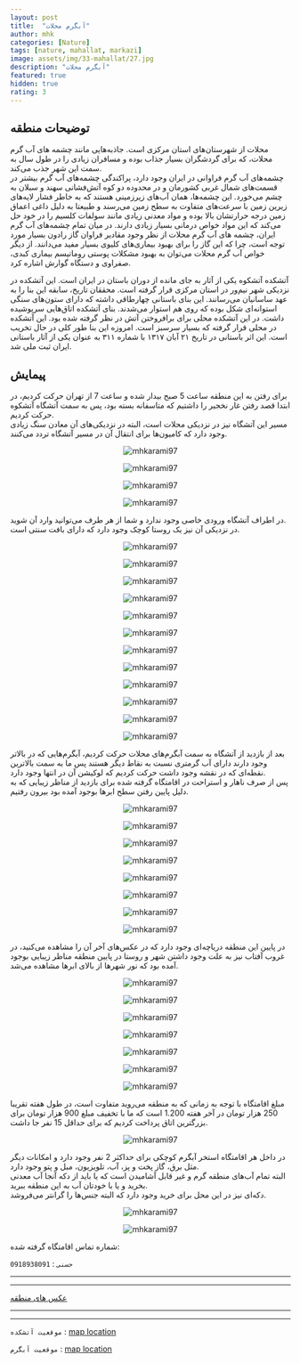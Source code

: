 ```yaml
---
layout: post
title:  "آبگرم محلات"
author: mhk
categories: [Nature]
tags: [nature, mahallat, markazi]
image: assets/img/33-mahallat/27.jpg
description: "آبگرم محلات"
featured: true
hidden: true
rating: 3
---
```


## توضیحات منطقه
محلات از شهرستان‌های استان مرکزی است. جاذبه‌هایی مانند چشمه ‌های آب گرم محلات، که برای گردشگران بسیار جذاب بوده و مسافران زیادی را در طول سال به سمت این شهر جذب می‌کند.   
چشمه‌های آب گرم فراوانی در ایران وجود دارد، پراکندگی چشمه‌های آب‌ گرم بیشتر در قسمت‌های شمال غربی کشورمان و در محدوده دو کوه آتش‌فشانی سهند و سبلان به چشم می‌خورد. این چشمه‌ها، همان آب‌های زیرزمینی هستند که به خاطر فشار لایه‌های زیرین زمین با سرعت‌های متفاوت به سطح زمین می‌رسند و طبیعتا به دلیل داغی اعماق زمین درجه حرارتشان بالا بوده و مواد معدنی زیادی مانند سولفات کلسیم را در خود حل می‌کند که این مواد خواص درمانی بسیار زیادی دارند.
در میان تمام چشمه‌های آب گرم ایران، چشمه ‌های آب گرم محلات از نظر وجود مقادیر فراوان گاز رادون بسیار مورد توجه است، چرا که این گاز را برای بهبود بیماری‌های کلیوی بسیار مفید می‌دانند. از دیگر خواص آب گرم محلات می‌توان به بهبود مشکلات پوستی روماتیسم بیماری کبدی، صفراوی و دستگاه گوارش اشاره کرد.  

آتشکده آتشکوه یکی از آثار به جای مانده از دوران باستان در ایران است. این آتشکده در نزدیکی شهر نیم‌ور در استان مرکزی قرار گرفته است. محققان تاریخ، سابقه این بنا را به عهد ساسانیان می‌رسانند. این بنای باستانی چهارطاقی داشته که دارای ستون‌های سنگی استوانه‌ای شکل بوده که روی هم استوار می‌شدند. بنای آتشکده اتاق‌هایی سرپوشیده داشت. در این آتشکده محلی برای برافروختن آتش در نظر گرفته شده بود. این آتشکده در محلی قرار گرفته که بسیار سرسبز است. امروزه این بنا طور کلی در حال تخریب است. این اثر باستانی در تاریخ ۲۱ آبان ۱۳۱۷ با شماره ۳۱۱ به عنوان یکی از آثار باستانی ایران ثبت ملی شد.  

## پیمایش
برای رفتن به این منطقه ساعت 5 صبح بیدار شده و ساعت 7 از تهران حرکت کردیم، در ابتدا قصد رفتن غار نخجیر را داشتیم که متاسفانه بسته بود، پس به سمت آتشگاه آتشکوه حرکت کردیم.  
مسیر این آتشگاه نیز در نزدیکی محلات است، البته در نزدیکی‌های آن معادن سنگ زیادی وجود دارد که کامیون‌ها برای انتقال آن در مسیر آتشگاه تردد می‌کنند.  

<p align="center">
  <img src="/assets/img/33-mahallat/01.jpg" alt="mhkarami97" />
</p>

<p align="center">
  <img src="/assets/img/33-mahallat/02.jpg" alt="mhkarami97" />
</p>

<p align="center">
  <img src="/assets/img/33-mahallat/03.jpg" alt="mhkarami97" />
</p>

<p align="center">
  <img src="/assets/img/33-mahallat/04.jpg" alt="mhkarami97" />
</p>

در اطراف آتشگاه ورودی خاصی وجود ندارد و شما از هر طرف می‌توانید وارد آن شوید.  
در نزدیکی آن نیز یک روستا کوچک وجود دارد که دارای بافت سنتی است.  

<p align="center">
  <img src="/assets/img/33-mahallat/05.jpg" alt="mhkarami97" />
</p>

<p align="center">
  <img src="/assets/img/33-mahallat/06.jpg" alt="mhkarami97" />
</p>

<p align="center">
  <img src="/assets/img/33-mahallat/07.jpg" alt="mhkarami97" />
</p>

<p align="center">
  <img src="/assets/img/33-mahallat/08.jpg" alt="mhkarami97" />
</p>

<p align="center">
  <img src="/assets/img/33-mahallat/09.jpg" alt="mhkarami97" />
</p>

<p align="center">
  <img src="/assets/img/33-mahallat/10.jpg" alt="mhkarami97" />
</p>

<p align="center">
  <img src="/assets/img/33-mahallat/11.jpg" alt="mhkarami97" />
</p>

<p align="center">
  <img src="/assets/img/33-mahallat/12.jpg" alt="mhkarami97" />
</p>

<p align="center">
  <img src="/assets/img/33-mahallat/13.jpg" alt="mhkarami97" />
</p>

<p align="center">
  <img src="/assets/img/33-mahallat/14.jpg" alt="mhkarami97" />
</p>

<p align="center">
  <img src="/assets/img/33-mahallat/15.jpg" alt="mhkarami97" />
</p>

<p align="center">
  <img src="/assets/img/33-mahallat/16.jpg" alt="mhkarami97" />
</p>

بعد از بازدید از آتشگاه به سمت آبگرم‌های محلات حرکت کردیم، آبگرم‌هایی که در بالاتر وجود دارند دارای آب گرمتری نسبت به نقاط دیگر هستند پس ما به سمت بالاترین نقطه‌ای که در نقشه وجود داشت حرکت کردیم که لوکیشن آن در انتها وجود دارد.  
پس از صرف ناهار و استراحت در اقامتگاه گرفته شده برای بازدید از مناظر زیبایی که به دلیل پایین رفتن سطح ابرها بوجود آمده بود بیرون رفتیم.  

<p align="center">
  <img src="/assets/img/33-mahallat/17.jpg" alt="mhkarami97" />
</p>

<p align="center">
  <img src="/assets/img/33-mahallat/18.jpg" alt="mhkarami97" />
</p>

<p align="center">
  <img src="/assets/img/33-mahallat/19.jpg" alt="mhkarami97" />
</p>

<p align="center">
  <img src="/assets/img/33-mahallat/20.jpg" alt="mhkarami97" />
</p>

<p align="center">
  <img src="/assets/img/33-mahallat/21.jpg" alt="mhkarami97" />
</p>

<p align="center">
  <img src="/assets/img/33-mahallat/22.jpg" alt="mhkarami97" />
</p>

<p align="center">
  <img src="/assets/img/33-mahallat/23.jpg" alt="mhkarami97" />
</p>

<p align="center">
  <img src="/assets/img/33-mahallat/24.jpg" alt="mhkarami97" />
</p>

در پایین این منطقه دریاچه‌ای وجود دارد که در عکس‌های آخر آن را مشاهده می‌کنید، در غروب آفتاب نیز به علت وجود داشتن شهر و روستا در پایین منطقه مناظر زیبایی بوجود آمده بود که نور شهرها از بالای ابرها مشاهده می‌شد.  

<p align="center">
  <img src="/assets/img/33-mahallat/25.jpg" alt="mhkarami97" />
</p>

<p align="center">
  <img src="/assets/img/33-mahallat/26.jpg" alt="mhkarami97" />
</p>

<p align="center">
  <img src="/assets/img/33-mahallat/27.jpg" alt="mhkarami97" />
</p>

<p align="center">
  <img src="/assets/img/33-mahallat/28.jpg" alt="mhkarami97" />
</p>

<p align="center">
  <img src="/assets/img/33-mahallat/29.jpg" alt="mhkarami97" />
</p>

<p align="center">
  <img src="/assets/img/33-mahallat/30.jpg" alt="mhkarami97" />
</p>

<p align="center">
  <img src="/assets/img/33-mahallat/31.jpg" alt="mhkarami97" />
</p>

مبلغ اقامتگاه با توجه به زمانی که به منطقه می‌روید متفاوت است، در طول هفته تقریبا 250 هزار تومان در آخر هفته 1.200 است که ما با تخفیف مبلغ 900 هزار تومان برای بزرگترین اتاق پرداخت کردیم که برای حداقل 15 نفر جا داشت.  

<p align="center">
  <img src="/assets/img/33-mahallat/32.jpg" alt="mhkarami97" />
</p>

در داخل هر اقامتگاه استخر آبگرم کوچکی برای حداکثر 2 نفر وجود دارد و امکانات دیگر مثل برق، گاز پخت و پز، آب، تلویزیون، مبل و پتو وجود دارد.  
البته تمام آب‌های منطقه گرم و غیر قابل آشامیدن است که یا باید از دکه آنجا آب معدنی بخرید و یا با خودتان آب به این منطقه ببرید.  
دکه‌ای نیز در این محل برای خرید وجود دارد که البته جنس‌ها را گرانتر می‌فروشد.  

<p align="center">
  <img src="/assets/img/33-mahallat/33.jpg" alt="mhkarami97" />
</p>

<p align="center">
  <img src="/assets/img/33-mahallat/34.jpg" alt="mhkarami97" />
</p>

شماره تماس اقامتگاه گرفته شده:  

`حسنی` : `0918938091`

---
---

[عکس های منطقه](https://www.instagram.com/p/CZSFsurMnqC/)  

---
---

`موقعیت آتشکده` : [map location](https://www.google.com/maps/place/AtashKooh+Fire+Temple/@33.8764139,50.6145881,14.54z/data=!4m13!1m7!3m6!1s0x3f94850bf8007b55:0x2ac5c1220f424b28!2sAb+Garm,+Markazi+Province!3b1!8m2!3d34.006141!4d50.5491465!3m4!1s0x3f948b28c6afe885:0xd7c9d83421757ef9!8m2!3d33.8724211!4d50.6338011)  

`موقعیت آبگرم` : [map location](https://www.google.com/maps/place/%D9%85%D8%AC%D8%AA%D9%85%D8%B9+%D8%A7%D9%82%D8%A7%D9%85%D8%AA%DB%8C+%D8%8C%D8%A2%D8%A8+%D8%AF%D8%B1%D9%85%D8%A7%D9%86%DB%8C+%D9%88+%DA%AF%D8%B1%D8%AF%D8%B4%DA%AF%D8%B1%DB%8C+%D8%B3%D8%B1%D8%AF%D8%A7%D8%B1%E2%80%AD/@34.0106476,50.5558307,18.86z/data=!4m13!1m7!3m6!1s0x3f94850bf8007b55:0x2ac5c1220f424b28!2sAb+Garm,+Markazi+Province!3b1!8m2!3d34.006141!4d50.5491465!3m4!1s0x3f948509024f6501:0xfec3bca24dd9c492!8m2!3d34.0109132!4d50.556552)  